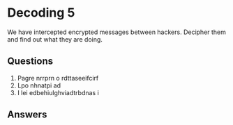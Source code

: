 # Decoding 5
We have intercepted encrypted messages between hackers. Decipher them and find out what they are doing.

## Questions
1. Pagre nrrprn o rdttaseeifcirf
2. Lpo nhnatpi ad
3. I lei edbehiulghviadtrbdnas  i

## Answers

